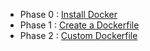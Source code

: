 * Phase 0 : [Install Docker]()
* Phase 1 : [Create a Dockerfile](https://github.com/Sruthi-22012002/DevOps-Azure/tree/main/Docker/Steps-to-create-a-Dockerfile)
* Phase 2 : [Custom Dockerfile]()
